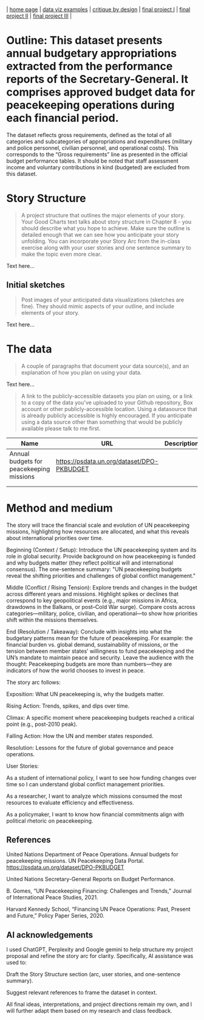 | [home page](https://shishankmustang10.github.io/Shishank_CMU/) | [data viz examples](dataviz-examples) | [critique by design](critique-by-design) | [final project I](final-project-part-one) | [final project II](final-project-part-two) | [final project III](final-project-part-three) |



# Outline: This dataset presents annual budgetary appropriations extracted from the performance reports of the Secretary-General. It comprises approved budget data for peacekeeping operations during each financial period.

The dataset reflects gross requirements, defined as the total of all categories and subcategories of appropriations and expenditures (military and police personnel, civilian personnel, and operational costs). This corresponds to the “Gross requirements” line as presented in the official budget performance tables. It should be noted that staff assessment income and voluntary contributions in kind (budgeted) are excluded from this dataset.


# Story Structure 

> A project structure that outlines the major elements of your story.  Your Good Charts text talks about story structure in Chapter 8 - you should describe what you hope to achieve.  Make sure the outline is detailed enough that we can see how you anticipate your story unfolding.  You can incorporate your Story Arc from the in-class exercise along with your user stories and one sentence summary to make the topic even more clear. 

Text here...

## Initial sketches
> Post images of your anticipated data visualizations (sketches are fine). They should mimic aspects of your outline, and include elements of your story.  

Text here...

# The data
> A couple of paragraphs that document your data source(s), and an explanation of how you plan on using your data. 

Text here...

> A link to the publicly-accessible datasets you plan on using, or a link to a copy of the data you've uploaded to your Github repository, Box account or other publicly-accessible location. Using a datasource that is already publicly accessible is highly encouraged.  If you anticipate using a data source other than something that would be publicly available please talk to me first. 

| Name | URL | Description |
|------|-----|-------------|
| Annual budgets for peacekeeping missions            |https://psdata.un.org/dataset/DPO-PKBUDGET  
|      |     |             |
|      |     |             |

# Method and medium
The story will trace the financial scale and evolution of UN peacekeeping missions, highlighting how resources are allocated, and what this reveals about international priorities over time.

Beginning (Context / Setup): Introduce the UN peacekeeping system and its role in global security. Provide background on how peacekeeping is funded and why budgets matter (they reflect political will and international consensus). The one-sentence summary: "UN peacekeeping budgets reveal the shifting priorities and challenges of global conflict management."

Middle (Conflict / Rising Tension): Explore trends and changes in the budget across different years and missions. Highlight spikes or declines that correspond to key geopolitical events (e.g., major missions in Africa, drawdowns in the Balkans, or post–Cold War surge). Compare costs across categories—military, police, civilian, and operational—to show how priorities shift within the missions themselves.

End (Resolution / Takeaway): Conclude with insights into what the budgetary patterns mean for the future of peacekeeping. For example: the financial burden vs. global demand, sustainability of missions, or the tension between member states’ willingness to fund peacekeeping and the UN’s mandate to maintain peace and security. Leave the audience with the thought: Peacekeeping budgets are more than numbers—they are indicators of how the world chooses to invest in peace.

The story arc follows:

Exposition: What UN peacekeeping is, why the budgets matter.

Rising Action: Trends, spikes, and dips over time.

Climax: A specific moment where peacekeeping budgets reached a critical point (e.g., post-2010 peak).

Falling Action: How the UN and member states responded.

Resolution: Lessons for the future of global governance and peace operations.

User Stories:

As a student of international policy, I want to see how funding changes over time so I can understand global conflict management priorities.

As a researcher, I want to analyze which missions consumed the most resources to evaluate efficiency and effectiveness.

As a policymaker, I want to know how financial commitments align with political rhetoric on peacekeeping.
## References
United Nations Department of Peace Operations. Annual budgets for peacekeeping missions. UN Peacekeeping Data Portal. https://psdata.un.org/dataset/DPO-PKBUDGET

United Nations Secretary-General Reports on Budget Performance.

B. Gomes, “UN Peacekeeping Financing: Challenges and Trends,” Journal of International Peace Studies, 2021.

Harvard Kennedy School, “Financing UN Peace Operations: Past, Present and Future,” Policy Paper Series, 2020.

## AI acknowledgements
I used ChatGPT, Perplexity and Google gemini to help structure my project proposal and refine the story arc for clarity. Specifically, AI assistance was used to:

Draft the Story Structure section (arc, user stories, and one-sentence summary).

Suggest relevant references to frame the dataset in context.

All final ideas, interpretations, and project directions remain my own, and I will further adapt them based on my research and class feedback.
